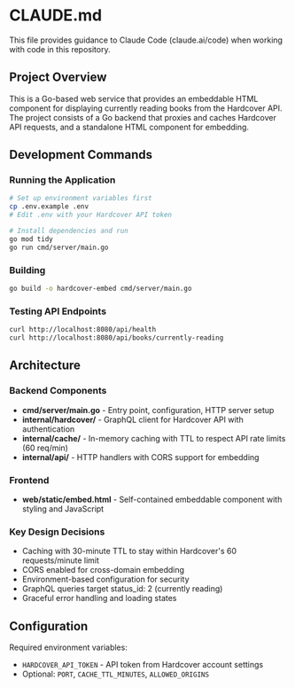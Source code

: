 # CLAUDE.md

This file provides guidance to Claude Code (claude.ai/code) when working with code in this repository.

## Project Overview

This is a Go-based web service that provides an embeddable HTML component for displaying currently reading books from the Hardcover API. The project consists of a Go backend that proxies and caches Hardcover API requests, and a standalone HTML component for embedding.

## Development Commands

### Running the Application
```bash
# Set up environment variables first
cp .env.example .env
# Edit .env with your Hardcover API token

# Install dependencies and run
go mod tidy
go run cmd/server/main.go
```

### Building
```bash
go build -o hardcover-embed cmd/server/main.go
```

### Testing API Endpoints
```bash
curl http://localhost:8080/api/health
curl http://localhost:8080/api/books/currently-reading
```

## Architecture

### Backend Components
- **cmd/server/main.go** - Entry point, configuration, HTTP server setup
- **internal/hardcover/** - GraphQL client for Hardcover API with authentication
- **internal/cache/** - In-memory caching with TTL to respect API rate limits (60 req/min)
- **internal/api/** - HTTP handlers with CORS support for embedding

### Frontend
- **web/static/embed.html** - Self-contained embeddable component with styling and JavaScript

### Key Design Decisions
- Caching with 30-minute TTL to stay within Hardcover's 60 requests/minute limit
- CORS enabled for cross-domain embedding
- Environment-based configuration for security
- GraphQL queries target status_id: 2 (currently reading)
- Graceful error handling and loading states

## Configuration

Required environment variables:
- `HARDCOVER_API_TOKEN` - API token from Hardcover account settings
- Optional: `PORT`, `CACHE_TTL_MINUTES`, `ALLOWED_ORIGINS`